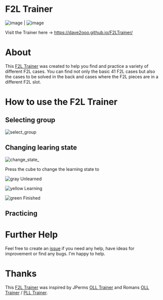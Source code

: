 # F2L Trainer



![image](https://github.com/Dave2ooo/F2LTrainer/assets/71500391/44d590ab-6462-4bd9-8a62-2cf982b9776c)  |  ![image](https://github.com/Dave2ooo/F2LTrainer/assets/71500391/60e9c96e-2c3f-4dfc-acdc-7717ce81775d)


Visit the Trainer here -> https://dave2ooo.github.io/F2LTrainer/

# About

This [F2L Trainer](https://dave2ooo.github.io/F2LTrainer/) was created to help you find and practice a variety of different F2L cases. You can find not only the basic 41 F2L cases but also the cases to be solved in the back and cases where the F2L pieces are in a different F2L slot.

# How to use the F2L Trainer

## Selecting group
![select_group](https://github.com/Dave2ooo/F2LTrainer/assets/71500391/8d4d1e42-a3d4-4d99-8578-ed50ca1437ad)

## Changing learing state

![change_state_](https://github.com/Dave2ooo/F2LTrainer/assets/71500391/1a18360d-e5eb-4165-af8f-d7c4aa653c7e)

Press the cube to change the learning state to

![gray](https://github.com/Dave2ooo/F2LTrainer/assets/71500391/8ff591aa-74f4-4c3b-b7d9-c223e0beeeef)
Unlearned

![yellow](https://github.com/Dave2ooo/F2LTrainer/assets/71500391/39d6e4c5-06e0-4000-a440-78264da76dde)
Learning

![green](https://github.com/Dave2ooo/F2LTrainer/assets/71500391/56e9b198-6177-41a2-b9e2-51624983f0e1)
Finished


## Practicing




# Further Help
Feel free to create an [issue](https://github.com/Dave2ooo/F2LTrainer/issues) if you need any help, have ideas for improvement or find any bugs. I'm happy to help.

# Thanks

This [F2L Trainer](https://dave2ooo.github.io/F2LTrainer/) was inspired by JPerms [OLL Trainer](https://jperm.net/algs/oll) and Romans [OLL Trainer](https://bestsiteever.ru/oll/) / [PLL Trainer](https://bestsiteever.ru/pll/).
